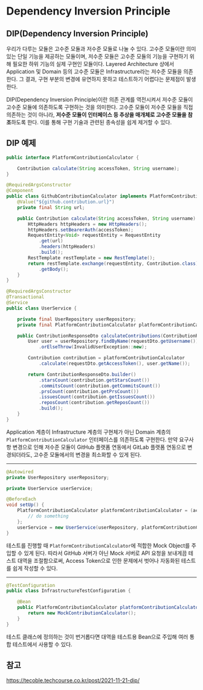 # Dependency Inversion Principle


## DIP(Dependency Inversion Principle)

우리가 다루는 모듈은 고수준 모듈과 저수준 모듈로 나눌 수 있다. 고수준 모듈이란 의미있는 단일 기능을 제공하는 모듈이며, 저수준 모듈은 고수준 모듈의 기능을 구현하기 위해 필요한 하위 기능의 실제 구현인 모듈이다. Layered Architecture 상에서 Application 및 Domain 등의 고수준 모듈은 Infrastructure라는 저수준 모듈을 의존한다. 그 결과, 구현 부분의 변경에 유연하지 못하고 테스트하기 어렵다는 문제점이 발생한다.

DIP(Dependency Inversion Principle)이란 의존 관계를 역전시켜서 저수준 모듈이 고수준 모듈에 의존하도록 구현하는 것을 의미한다. 고수준 모듈이 저수준 모듈을 직접 의존하는 것이 아니라, **저수준 모듈이 인터페이스 등 추상을 매개체로 고수준 모듈을 참조**하도록 한다. 이를 통해 구현 기술과 관련된 종속성을 쉽게 제거할 수 있다.

## DIP 예제

```java
public interface PlatformContributionCalculator {

    Contribution calculate(String accessToken, String username);
}
```

```java
@RequiredArgsConstructor
@Component
public class GithubContributionCalculator implements PlatformContributionCalculator {
    @Value("${github.contribution.url}")
    private final String url;

    public Contribution calculate(String accessToken, String username) {
        HttpHeaders httpHeaders = new HttpHeaders();
        httpHeaders.setBearerAuth(accessToken);
        RequestEntity<Void> requestEntity = RequestEntity
            .get(url)
            .headers(httpHeaders)
            .build();
        RestTemplate restTemplate = new RestTemplate();
        return restTemplate.exchange(requestEntity, Contribution.class)
            .getBody();
    }
}
```

```java
@RequiredArgsConstructor
@Transactional
@Service
public class UserService {

    private final UserRepository userRepository;
    private final PlatformContributionCalculator platformContributionCalculator;

    public ContributionResponseDto calculateContributions(ContributionRequestDto requestDto) {
        User user = userRepository.findByName(requestDto.getUsername())
            .orElseThrow(InvalidUserException::new);

        Contribution contribution = platformContributionCalculator
            .calculate(requestDto.getAccessToken(), user.getName());

        return ContributionResponseDto.builder()
            .starsCount(contribution.getStarsCount())
            .commitsCount(contribution.getCommitsCount())
            .prsCount(contribution.getPrsCount())
            .issuesCount(contribution.getIssuesCount())
            .reposCount(contribution.getReposCount())
            .build();
    }
}
```

Application 계층이 Infrastructure 계층의 구현체가 아닌 Domain 계층의 `PlatformContributionCalculator` 인터페이스를 의존하도록 구현한다. 만약 요구사항 변경으로 인해 저수준 모듈이 GitHub 플랫폼 연동에서 GitLab 플랫폼 연동으로 변경되더라도, 고수준 모듈에서의 변경을 최소화할 수 있게 된다.

---
```java
@Autowired
private UserRepository userRepository;

private UserService userService;

@BeforeEach
void setUp() {
    PlatformContributionCalculator platformContributionCalculator = (accessToken, username) -> {
        // do something
    };
    userService = new UserService(userRepository, platformContributionCalculator);        
}
```
테스트를 진행할 때 `PlatformContributionCalculator`에 적합한 Mock Object를 주입할 수 있게 된다. 따라서 GitHub 서버가 아닌 Mock 서버로 API 요청을 보내게끔 테스트 대역을 조절함으로써, Access Token으로 인한 문제에서 벗어나 자동화된 테스트를 쉽게 작성할 수 있다.

---
```java
@TestConfiguration
public class InfrastructureTestConfiguration {

    @Bean
    public PlatformContributionCalculator platformContributionCalculator() {
        return new MockContributionCalculator();
    }
}
```
테스트 클래스에 정의하는 것이 번거롭다면 대역을 테스트용 Bean으로 주입해 여러 통합 테스트에서 사용할 수 있다.

## 참고
https://tecoble.techcourse.co.kr/post/2021-11-21-dip/

